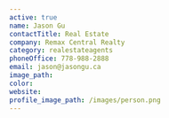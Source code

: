 ```yaml
---
active: true
name: Jason Gu
contactTitle: Real Estate
company: Remax Central Realty
category: realestateagents
phoneOffice: 778-988-2888
email: jason@jasongu.ca
image_path:
color:
website:
profile_image_path: /images/person.png
---
```



